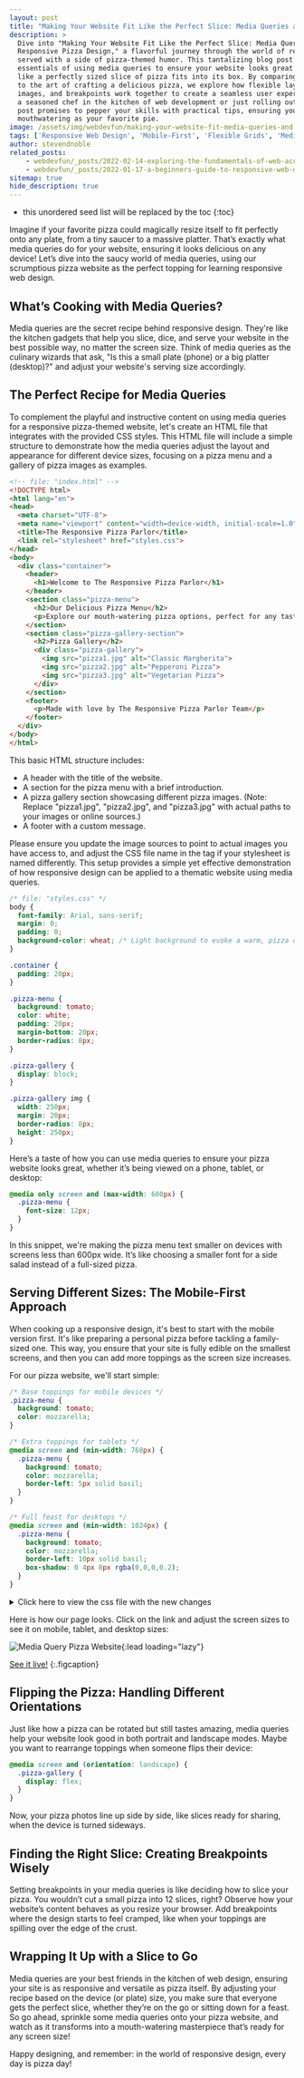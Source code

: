 ```yaml
---
layout: post
title: "Making Your Website Fit Like the Perfect Slice: Media Queries and the Art of Responsive Pizza Design"
description: >
  Dive into "Making Your Website Fit Like the Perfect Slice: Media Queries and the Art of
  Responsive Pizza Design," a flavorful journey through the world of responsive web design,
  served with a side of pizza-themed humor. This tantalizing blog post slices into the
  essentials of using media queries to ensure your website looks great on any device, just
  like a perfectly sized slice of pizza fits into its box. By comparing web design elements
  to the art of crafting a delicious pizza, we explore how flexible layouts, adaptive
  images, and breakpoints work together to create a seamless user experience. Whether you're
  a seasoned chef in the kitchen of web development or just rolling out your dough, this
  post promises to pepper your skills with practical tips, ensuring your websites are as
  mouthwatering as your favorite pie.
image: /assets/img/webdevfun/making-your-website-fit-media-queries-and-the-art-of-responsive-design.jpg
tags: ['Responsive Web Design', 'Mobile-First', 'Flexible Grids', 'Media Queries', 'Screen Size Optimization']
author: stevendnoble
related_posts:
    - webdevfun/_posts/2022-02-14-exploring-the-fundamentals-of-web-accessibility.md
    - webdevfun/_posts/2022-01-17-a-beginners-guide-to-responsive-web-design.md
sitemap: true
hide_description: true
---
```


* this unordered seed list will be replaced by the toc
{:toc}

Imagine if your favorite pizza could magically resize itself to fit perfectly onto any plate, from a tiny saucer to a massive platter. That’s exactly what media queries do for your website, ensuring it looks delicious on any device! Let’s dive into the saucy world of media queries, using our scrumptious pizza website as the perfect topping for learning responsive web design.

## What’s Cooking with Media Queries?

Media queries are the secret recipe behind responsive design. They're like the kitchen gadgets that help you slice, dice, and serve your website in the best possible way, no matter the screen size. Think of media queries as the culinary wizards that ask, "Is this a small plate (phone) or a big platter (desktop)?" and adjust your website's serving size accordingly.

## The Perfect Recipe for Media Queries

To complement the playful and instructive content on using media queries for a responsive pizza-themed website, let's create an HTML file that integrates with the provided CSS styles. This HTML file will include a simple structure to demonstrate how the media queries adjust the layout and appearance for different device sizes, focusing on a pizza menu and a gallery of pizza images as examples.

~~~html
<!-- file: "index.html" -->
<!DOCTYPE html>
<html lang="en">
<head>
  <meta charset="UTF-8">
  <meta name="viewport" content="width=device-width, initial-scale=1.0">
  <title>The Responsive Pizza Parlor</title>
  <link rel="stylesheet" href="styles.css">
</head>
<body>
  <div class="container">
    <header>
      <h1>Welcome to The Responsive Pizza Parlor</h1>
    </header>
    <section class="pizza-menu">
      <h2>Our Delicious Pizza Menu</h2>
      <p>Explore our mouth-watering pizza options, perfect for any taste and size. From the classic Margherita to our adventurous Hawaiian surprise, there's a slice for everyone!</p>
    </section>
    <section class="pizza-gallery-section">
      <h2>Pizza Gallery</h2>
      <div class="pizza-gallery">
        <img src="pizza1.jpg" alt="Classic Margherita">
        <img src="pizza2.jpg" alt="Pepperoni Pizza">
        <img src="pizza3.jpg" alt="Vegetarian Pizza">
      </div>
    </section>
    <footer>
      <p>Made with love by The Responsive Pizza Parlor Team</p>
    </footer>
  </div>
</body>
</html>
~~~

This basic HTML structure includes:

* A header with the title of the website.
* A section for the pizza menu with a brief introduction.
* A pizza gallery section showcasing different pizza images. (Note: Replace "pizza1.jpg", "pizza2.jpg", and "pizza3.jpg" with actual paths to your images or online sources.)
* A footer with a custom message.

Please ensure you update the image sources to point to actual images you have access to, and adjust the CSS file name in the <link> tag if your stylesheet is named differently. This setup provides a simple yet effective demonstration of how responsive design can be applied to a thematic website using media queries.

~~~css
/* file: "styles.css" */
body {
  font-family: Arial, sans-serif;
  margin: 0;
  padding: 0;
  background-color: wheat; /* Light background to evoke a warm, pizza dough color */
}

.container {
  padding: 20px;
}

.pizza-menu {
  background: tomato;
  color: white;
  padding: 20px;
  margin-bottom: 20px;
  border-radius: 8px;
}

.pizza-gallery {
  display: block;
}

.pizza-gallery img {
  width: 250px;
  margin: 20px;
  border-radius: 8px;
  height: 250px;
}
~~~

Here’s a taste of how you can use media queries to ensure your pizza website looks great, whether it’s being viewed on a phone, tablet, or desktop:

~~~css
@media only screen and (max-width: 600px) {
  .pizza-menu {
    font-size: 12px;
  }
}
~~~

In this snippet, we're making the pizza menu text smaller on devices with screens less than 600px wide. It’s like choosing a smaller font for a side salad instead of a full-sized pizza.

## Serving Different Sizes: The Mobile-First Approach

When cooking up a responsive design, it's best to start with the mobile version first. It's like preparing a personal pizza before tackling a family-sized one. This way, you ensure that your site is fully edible on the smallest screens, and then you can add more toppings as the screen size increases.

For our pizza website, we'll start simple:

~~~css
/* Base toppings for mobile devices */
.pizza-menu {
  background: tomato;
  color: mozzarella;
}

/* Extra toppings for tablets */
@media screen and (min-width: 768px) {
  .pizza-menu {
    background: tomato;
    color: mozzarella;
    border-left: 5px solid basil;
  }
}

/* Full feast for desktops */
@media screen and (min-width: 1024px) {
  .pizza-menu {
    background: tomato;
    color: mozzarella;
    border-left: 10px solid basil;
    box-shadow: 0 4px 8px rgba(0,0,0,0.2);
  }
}
~~~

<details>
<summary>Click here to view the css file with the new changes</summary>
<div markdown="1">

~~~css
/* file: "styles.css" */
body {
  font-family: Arial, sans-serif;
  margin: 0;
  padding: 0;
  background-color: #fffbea; /* Light background to evoke a warm, pizza dough color */
}

.container {
  padding: 20px;
}

.pizza-menu {
  background: tomato;
  color: wheat;
  padding: 20px;
  margin-bottom: 20px;
  border-radius: 8px;
}

.pizza-gallery {
  display: block;
}

.pizza-gallery img {
  width: 250px;
  margin: 20px;
  border-radius: 8px;
  height: 250px;
}

@media only screen and (max-width: 600px) {
  .pizza-menu {
    font-size: 12px;
  }
}

@media screen and (min-width: 768px) {
  .pizza-menu {
    border-left: 5px solid olive;
  }
}

@media screen and (min-width: 1024px) {
  .pizza-menu {
    border-left: 10px solid olive;
    box-shadow: 0 4px 8px rgba(0,0,0,0.2);
  }
}
~~~
</div>
</details>

Here is how our page looks. Click on the link and adjust the screen sizes to see it on mobile, tablet, and desktop sizes:

![Media Query Pizza Website](/assets/img/webdevfun/pizza/media-query.png){:lead loading="lazy"}

[See it live!](/webdevfun/pizza/media-queries)
{:.figcaption}

## Flipping the Pizza: Handling Different Orientations

Just like how a pizza can be rotated but still tastes amazing, media queries help your website look good in both portrait and landscape modes. Maybe you want to rearrange toppings when someone flips their device:

~~~css
@media screen and (orientation: landscape) {
  .pizza-gallery {
    display: flex;
  }
}
~~~

Now, your pizza photos line up side by side, like slices ready for sharing, when the device is turned sideways.

## Finding the Right Slice: Creating Breakpoints Wisely

Setting breakpoints in your media queries is like deciding how to slice your pizza. You wouldn’t cut a small pizza into 12 slices, right? Observe how your website’s content behaves as you resize your browser. Add breakpoints where the design starts to feel cramped, like when your toppings are spilling over the edge of the crust.

## Wrapping It Up with a Slice to Go

Media queries are your best friends in the kitchen of web design, ensuring your site is as responsive and versatile as pizza itself. By adjusting your recipe based on the device (or plate) size, you make sure that everyone gets the perfect slice, whether they’re on the go or sitting down for a feast. So go ahead, sprinkle some media queries onto your pizza website, and watch as it transforms into a mouth-watering masterpiece that’s ready for any screen size!

Happy designing, and remember: in the world of responsive design, every day is pizza day!
